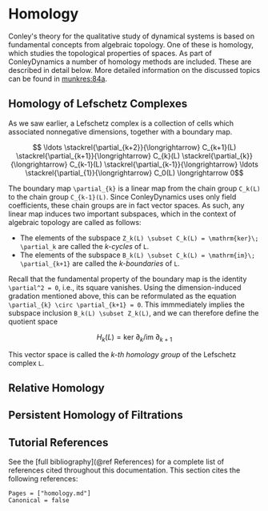 # Homology

Conley's theory for the qualitative study of dynamical systems is based
on fundamental concepts from algebraic topology. One of these is homology,
which studies the topological properties of spaces. As part of ConleyDynamics
a number of homology methods are included. These are described in detail 
below. More detailed information on the discussed topics can be found
in [munkres:84a](@citet*).

## Homology of Lefschetz Complexes

As we saw earlier, a Lefschetz complex is a collection of cells which
associated nonnegative dimensions, together with a boundary map.

```math
   \ldots \stackrel{\partial_{k+2}}{\longrightarrow}
   C_{k+1}(L) \stackrel{\partial_{k+1}}{\longrightarrow}
   C_{k}(L) \stackrel{\partial_{k}}{\longrightarrow}
   C_{k-1}(L) \stackrel{\partial_{k-1}}{\longrightarrow} \ldots
   \stackrel{\partial_{1}}{\longrightarrow}
   C_0(L) \longrightarrow 0
```

The boundary map ``\partial_{k}`` is a linear map from the chain group
``C_k(L)`` to the chain group ``C_{k-1}(L)``. Since ConleyDynamics uses
only field coefficients, these chain groups are in fact vector spaces. As
such, any linear map induces two important subspaces, which in the context
of algebraic topology are called as follows:

- The elements of the subspace ``Z_k(L) \subset C_k(L) = \mathrm{ker}\;
  \partial_k`` are called the _k-cycles_ of ``L``.
- The elements of the subspace ``B_k(L) \subset C_k(L) = \mathrm{im}\;
  \partial_{k+1}`` are called the _k-boundaries_ of ``L``.

Recall that the fundamental property of the boundary map is the identity
``\partial^2 = 0``, i.e., its square vanishes. Using the dimension-induced
gradation mentioned above, this can be reformulated as the equation
``\partial_{k} \circ \partial_{k+1} = 0``. This immmediately implies
the subspace inclusion ``B_k(L) \subset Z_k(L)``, and we can therefore
define the quotient space

```math
   H_k(L) =
   \mathrm{ker}\;\partial_k / \mathrm{im}\;\partial_{k+1}
```

This vector space is called the _k-th homology group_ of the Lefschetz 
complex ``L``.

## Relative Homology


## Persistent Homology of Filtrations


## Tutorial References

See the [full bibliography](@ref References) for a complete list
of references cited throughout this documentation. This section cites
the following references:

```@bibliography
Pages = ["homology.md"]
Canonical = false
```

